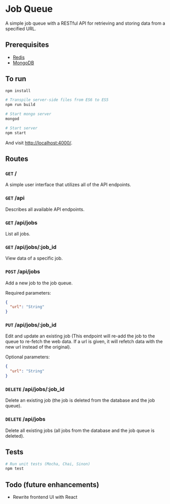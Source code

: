 # Job Queue

A simple job queue with a RESTful API for retrieving and storing data from a specified URL.

## Prerequisites
- [Redis](http://redis.io/)
- [MongoDB](https://www.mongodb.com/)

## To run

```sh
npm install

# Transpile server-side files from ES6 to ES5
npm run build

# Start mongo server
mongod

# Start server
npm start
```

And visit <http://localhost:4000/>.

## Routes
### `GET` /
A simple user interface that utilizes all of the API endpoints.

### `GET` /api
Describes all available API endpoints.

### `GET` /api/jobs
List all jobs.

### `GET` /api/jobs/:job_id
View data of a specific job.

### `POST` /api/jobs
Add a new job to the job queue.

Required parameters:
```json
{
  "url": "String"
}
```

### `PUT` /api/jobs/:job_id
Edit and update an existing job
(This endpoint will re-add the job to the queue to re-fetch the web data.
  If a url is given, it will refetch data with the new url instead of the original).

Optional parameters:
```json
{
  "url": "String"
}
```

### `DELETE` /api/jobs/:job_id
Delete an existing job (the job is deleted from the database and the job queue).

### `DELETE` /api/jobs
Delete all existing jobs (all jobs from the database and the job queue is deleted).

## Tests
```sh
# Run unit tests (Mocha, Chai, Sinon)
npm test
```

## Todo (future enhancements)
- Rewrite frontend UI with React
